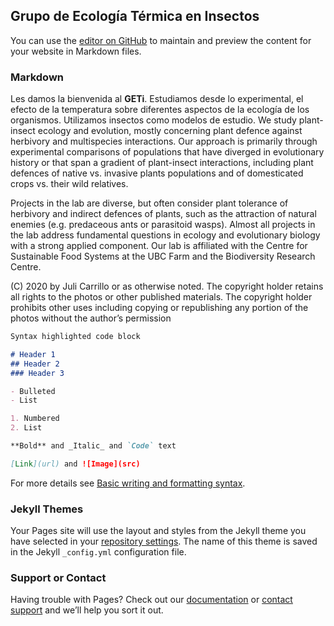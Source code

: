 ## Grupo de Ecología Térmica en Insectos

You can use the [editor on GitHub](https://github.com/josecrespo89/geti/edit/gh-pages/index.md) to maintain and preview the content for your website in Markdown files.

### Markdown

Les damos la bienvenida al **GETi**. Estudiamos desde lo experimental, el efecto de la temperatura sobre diferentes aspectos de la ecología de los organismos. Utilizamos insectos como modelos de estudio. We study plant-insect ecology and evolution, mostly concerning plant defence against herbivory and multispecies interactions. Our approach is primarily through experimental comparisons of populations that have diverged in evolutionary history or that span a gradient of plant-insect interactions, including plant defences of native vs. invasive plants populations and of domesticated crops vs. their wild relatives.

Projects in the lab are diverse, but often consider plant tolerance of herbivory and indirect defences of plants, such as the attraction of natural enemies (e.g. predaceous ants or parasitoid wasps). Almost all projects in the lab address fundamental questions in ecology and evolutionary biology with a strong applied component. Our lab is affiliated with the Centre for Sustainable Food Systems at the UBC Farm and the Biodiversity Research Centre.

(C) 2020 by Juli Carrillo or as otherwise noted. The copyright holder retains all rights to the photos or other published materials. The copyright holder prohibits other uses including copying or republishing any portion of the photos without the author’s permission

```markdown
Syntax highlighted code block

# Header 1
## Header 2
### Header 3

- Bulleted
- List

1. Numbered
2. List

**Bold** and _Italic_ and `Code` text

[Link](url) and ![Image](src)
```

For more details see [Basic writing and formatting syntax](https://docs.github.com/en/github/writing-on-github/getting-started-with-writing-and-formatting-on-github/basic-writing-and-formatting-syntax).

### Jekyll Themes

Your Pages site will use the layout and styles from the Jekyll theme you have selected in your [repository settings](https://github.com/josecrespo89/geti/settings/pages). The name of this theme is saved in the Jekyll `_config.yml` configuration file.

### Support or Contact

Having trouble with Pages? Check out our [documentation](https://docs.github.com/categories/github-pages-basics/) or [contact support](https://support.github.com/contact) and we’ll help you sort it out.
